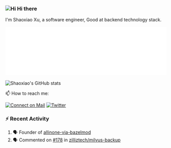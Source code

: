 ### <img src='https://qpluspicture.oss-cn-beijing.aliyuncs.com/6LjjQA/Hi.gif' alt='Hi' width="24"/> Hi there

I'm Shaoxiao Xu, a software engineer, Good at backend technology stack.

![Metrics 👋](/metrics.plugin.followup.user.svg)

![Shaoxiao's GitHub stats](https://github-readme-stats.vercel.app/api?username=xushaoxiao&show_icons=true&theme=radical&count_private=true)

📫 How to reach me:

[![Connect on Mail](https://img.shields.io/badge/Ask%20me-anything-1abc9c.svg)](mailto:lancexu.hello@gmail.com)
[![Twitter](https://img.shields.io/twitter/follow/lance_shaoxiao?style=social)](https://twitter.com/lance_shaoxiao)
<!-- [![Discord](https://img.shields.io/discord/1092648432495251507?label=Discord&logo=discord)](https://discord.com/shaoxixu) -->

### :zap: Recent Activity

<!--START_SECTION:activity-->
1. 🗣 Founder of [allinone-via-bazelmod](github.com/xushaoxiao/allinone-via-bazelmod)
2. 🗣 Commented on [#178](https://github.com/zilliztech/milvus-backup/issues/178) in [zilliztech/milvus-backup](https://github.com/zilliztech/milvus-backup)
<!--END_SECTION:activity-->
